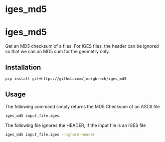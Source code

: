 # iges_md5

# iges_md5

Get an MD5 checksum of a files. For IGES files, the header can be ignored so that we can an MD5 sum for the geometry only.

## Installation

```bash
pip install git+https://github.com/joergbrech/iges_md5
```

## Usage

The following command simply returns the MD5 Checksum of an ASCII file
```bash
iges_md5 input_file.iges
```

The following file ignores the HEADER, if the input file is an IGES file
```bash
iges_md5 input_file.iges --ignore-header
```